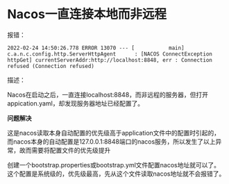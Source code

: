 # Nacos一直连接本地而非远程

报错：

```text
2022-02-24 14:50:26.778 ERROR 13070 --- [           main] c.a.n.c.config.http.ServerHttpAgent      : [NACOS ConnectException httpGet] currentServerAddr:http://localhost:8848, err : Connection refused (Connection refused)
```

描述：

Nacos在启动之后，一直连接localhost:8848，而非远程的服务器，但打开appication.yaml，却发现服务器地址已经配置了。

**问题解决**

这是nacos读取本身自动配置的优先级高于application文件中的配置时引起的，而nacos本身的自动配置是127.0.0.1:8848端口的nacos服务，所以发生了以上异常，故而需要将配置文件的优先级提升

创建一个bootstrap.properties或bootstrap.yml文件配置nacos地址就可以了。这个配置是系统级的，优先级最高，先从这个文件读取nacos地址就不会报错了。